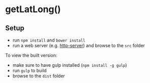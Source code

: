 # getLatLong()

## Setup

- run `npm install` and `bower install`
- run a web server (e.g. [http-server](https://www.npmjs.com/package/http-server)) and browse to the `src` folder

To view the built version:
- make sure to have gulp installed (`npm install -g gulp`)
- run `gulp` to build
- browse to the `dist` folder
